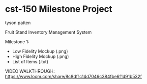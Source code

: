 # cst-150 Milestone Project
tyson patten

Fruit Stand Inventory Management System

Milestone 1:
- Low Fidelity Mockup (.png)
- High Fidelity Mockup (.png)
- List of Items (.txt)

VIDEO WALKTHROUGH: https://www.loom.com/share/8c8df1c14d7046c384fbe6f1d91b532f

